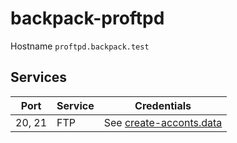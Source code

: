 # backpack-proftpd

Hostname `proftpd.backpack.test`

## Services

| Port | Service | Credentials
| ---- | ------- | -----------
| 20, 21 | FTP | See [create-acconts.data](container/create-acconts.data)
